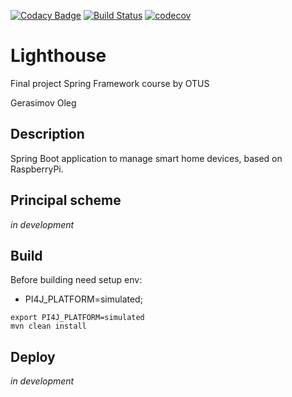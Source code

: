 [![Codacy Badge](https://api.codacy.com/project/badge/Grade/6e3944323ca249bf923a589dd7b03f0f)](https://www.codacy.com/manual/geracimov/lighthouse?utm_source=github.com&amp;utm_medium=referral&amp;utm_content=geracimov/lighthouse&amp;utm_campaign=Badge_Grade)
[![Build Status](https://travis-ci.org/geracimov/lighthouse.svg?branch=master)](https://travis-ci.org/geracimov/lighthouse)
[![codecov](https://codecov.io/gh/geracimov/lighthouse/branch/master/graph/badge.svg)](https://codecov.io/gh/geracimov/lighthouse)

# Lighthouse
Final project Spring Framework course by OTUS

Gerasimov Oleg

## Description
Spring Boot application to manage smart home devices, based on RaspberryPi.

## Principal scheme
_in development_

## Build
Before building need setup env:
*   PI4J_PLATFORM=simulated;

```shell script
export PI4J_PLATFORM=simulated
mvn clean install
```

## Deploy
_in development_
